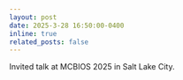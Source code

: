 ```yaml
---
layout: post
date: 2025-3-28 16:50:00-0400
inline: true
related_posts: false
---
```


Invited talk at MCBIOS 2025 in Salt Lake City.
